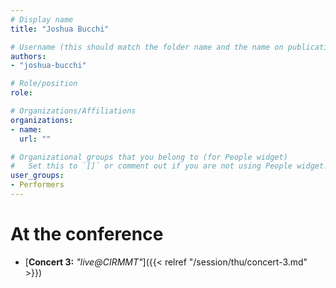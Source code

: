 ```yaml
---
# Display name
title: "Joshua Bucchi"

# Username (this should match the folder name and the name on publications)
authors:
- "joshua-bucchi"

# Role/position
role:

# Organizations/Affiliations
organizations:
- name: 
  url: ""

# Organizational groups that you belong to (for People widget)
#   Set this to `[]` or comment out if you are not using People widget.
user_groups:
- Performers
---
```


<!-- # About

Elit exercitation eu occaecat velit ad.
-->

# At the conference

- [**Concert 3:** *"live@CIRMMT"*]({{< relref "/session/thu/concert-3.md" >}})